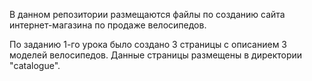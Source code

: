 В данном репозитории размещаются файлы по созданию сайта интернет-магазина по продаже велосипедов.

По заданию 1-го урока было создано 3 страницы с описанием 3 моделей велосипедов. Данные страницы размещены в директории "catalogue".

